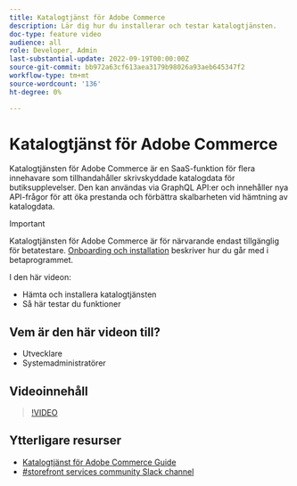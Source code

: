 ```yaml
---
title: Katalogtjänst för Adobe Commerce
description: Lär dig hur du installerar och testar katalogtjänsten.
doc-type: feature video
audience: all
role: Developer, Admin
last-substantial-update: 2022-09-19T00:00:00Z
source-git-commit: bb972a63cf613aea3179b98026a93aeb645347f2
workflow-type: tm+mt
source-wordcount: '136'
ht-degree: 0%

---
```


# Katalogtjänst för Adobe Commerce

Katalogtjänsten för Adobe Commerce är en SaaS-funktion för flera innehavare som tillhandahåller skrivskyddade katalogdata för butiksupplevelser. Den kan användas via GraphQL API:er och innehåller nya API-frågor för att öka prestanda och förbättra skalbarheten vid hämtning av katalogdata.

>[!IMPORTANT]
>
>Katalogtjänsten för Adobe Commerce är för närvarande endast tillgänglig för betatestare. [Onboarding och installation](https://experienceleague.adobe.com/docs/commerce-merchant-services/catalog-service/installation.html) beskriver hur du går med i betaprogrammet.

I den här videon:

- Hämta och installera katalogtjänsten
- Så här testar du funktioner

## Vem är den här videon till?

- Utvecklare
- Systemadministratörer

## Videoinnehåll

>[!VIDEO](https://video.tv.adobe.com/v/3409390?quality=12&learn=on)

## Ytterligare resurser

- [Katalogtjänst för Adobe Commerce Guide](https://experienceleague.adobe.com/docs/commerce-merchant-services/catalog-service/guide-overview.html)
- [#storefront services community Slack channel](https://magentocommeng.slack.com/?redir=%2Farchives%2FC03HVPG8RS4)
